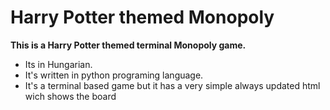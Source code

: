 # Harry Potter themed Monopoly
<b>This is a Harry Potter themed terminal Monopoly game.</b>
  <ul>
  <li>Its in Hungarian.</li>
  <li>It's written in python programing language.</li>
  <li>It's a terminal based game but it has a very simple always updated html wich shows the board</li>
  </ul>
